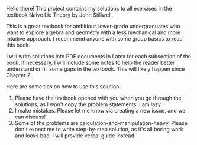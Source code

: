 Hello there! This project contains my solutions to all exercises in the textbook Naive Lie Theory by John Stillwell. 

This is a great textbook for ambitious lower-grade undergraduates who want to explore algebra and geometry with a less mechanical and more intuitive approach. I recommend anyone with some group basics to read this book.

I will write solutions into PDF documents in Latex for each subsection of the book. If necessary, I will include some notes to help the reader better understand or fill some gaps in the textbook. This will likely happen since Chapter 2.

Here are some tips on how to use this solution:
1. Please have the textbook opened with you when you go through the solutions, as I won't copy the problem statements. I am lazy.
2. I make mistakes. Please let me know via creating a new issue, and we can discuss!
3. Some of the problems are calculation-and-manipulation-heavy. Please don't expect me to write step-by-step solution, as it's all boring work and looks bad. I will provide verbal guide instead.
